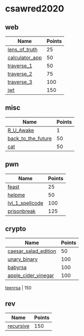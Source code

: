# csawred2020

## web
Name | Points
-----|--------
[lens_of_truth](lens_of_truth/README.md) | 25
[calculator_app](calculator_app/README.md) | 50
[traverse_1](traverse_1/README.md) | 50
[traverse_2](traverse_2/README.md) | 75
[traverse_3](traverse_3/README.md) | 100
[jwt](jwt/README.md) | 150

## misc
Name | Points
-----|--------
[R_U_Awake](R_U_Awake/README.md) | 1
[back_to_the_future](back_to_the_future/README.md) | 50
[cat](cat/README.md) | 50

## pwn
Name | Points
-----|--------
[feast](feast/README.md) | 25
[helpme](helpme/README.md) | 50
[lvl_1_spellcode](lvl_1_spellcode/README.md) | 100
[prisonbreak](prisonbreak/README.md) | 125

## crypto
Name | Points
-----|--------
[caesar_salad_edition](caesar_salad_edition/README.md) | 50
[unary_binary](unary_binary/README.md) | 100
[babyrsa](babyrsa/README.md) | 100
[apple_cider_vinegar](apple_cider_vinegar/README.md) | 100

[teenrsa](teenrsa/README.md) | 150
## rev
Name | Points
-----|--------
[recursive](recursive/README.md) | 150
